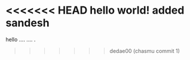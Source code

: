 <<<<<<< HEAD
hello world! added sandesh
=======
hello ....
....
.
>>>>>>> dedae00 (chasmu commit 1)
